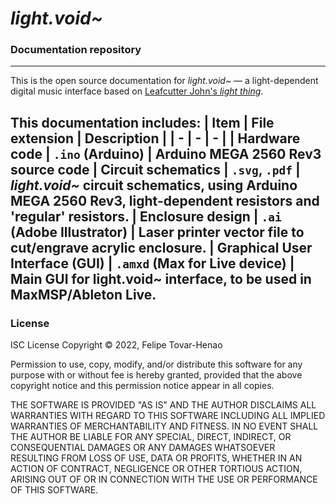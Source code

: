# **_light.void~_**
### **Documentation repository**
---

This is the open source documentation for _light.void~_ — a light-dependent digital music interface based on [Leafcutter John's _light thing_](https://youtu.be/X1cmWFP3f8o).

This documentation includes:
| Item 							| 	File extension 				| Description |
| 		-						|		-						| - |
| Hardware code 				| `.ino` (Arduino) 				| Arduino MEGA 2560 Rev3 source code
| Circuit schematics 			| `.svg`, `.pdf` 				| _light.void~_ circuit schematics, using Arduino MEGA 2560 Rev3, light-dependent resistors and 'regular' resistors.
| Enclosure design 				| `.ai` (Adobe Illustrator)		| Laser printer vector file to cut/engrave acrylic enclosure.
| Graphical User Interface (GUI) 	| `.amxd` (Max for Live device) | Main GUI for light.void~ interface, to be used in MaxMSP/Ableton Live.
---
### License
ISC License
Copyright © 2022, Felipe Tovar-Henao

Permission to use, copy, modify, and/or distribute this software for any purpose with or without fee is hereby granted, provided that the above copyright notice and this permission notice appear in all copies.

THE SOFTWARE IS PROVIDED "AS IS" AND THE AUTHOR DISCLAIMS ALL WARRANTIES WITH REGARD TO THIS SOFTWARE INCLUDING ALL IMPLIED WARRANTIES OF MERCHANTABILITY AND FITNESS. IN NO EVENT SHALL THE AUTHOR BE LIABLE FOR ANY SPECIAL, DIRECT, INDIRECT, OR CONSEQUENTIAL DAMAGES OR ANY DAMAGES WHATSOEVER RESULTING FROM LOSS OF USE, DATA OR PROFITS, WHETHER IN AN ACTION OF CONTRACT, NEGLIGENCE OR OTHER TORTIOUS ACTION, ARISING OUT OF OR IN CONNECTION WITH THE USE OR PERFORMANCE OF THIS SOFTWARE.